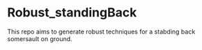 # Robust_standingBack
This repo aims to generate robust techniques for a stabding back somersault on ground.
